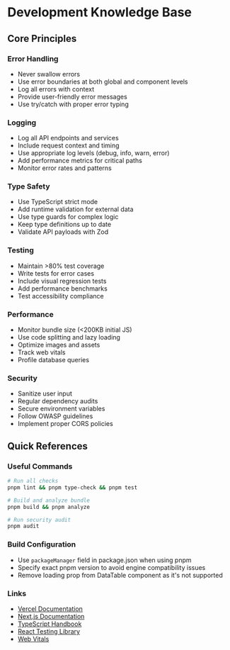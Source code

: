 # Development Knowledge Base

## Core Principles

### Error Handling

- Never swallow errors
- Use error boundaries at both global and component levels
- Log all errors with context
- Provide user-friendly error messages
- Use try/catch with proper error typing

### Logging

- Log all API endpoints and services
- Include request context and timing
- Use appropriate log levels (debug, info, warn, error)
- Add performance metrics for critical paths
- Monitor error rates and patterns

### Type Safety

- Use TypeScript strict mode
- Add runtime validation for external data
- Use type guards for complex logic
- Keep type definitions up to date
- Validate API payloads with Zod

### Testing

- Maintain >80% test coverage
- Write tests for error cases
- Include visual regression tests
- Add performance benchmarks
- Test accessibility compliance

### Performance

- Monitor bundle size (<200KB initial JS)
- Use code splitting and lazy loading
- Optimize images and assets
- Track web vitals
- Profile database queries

### Security

- Sanitize user input
- Regular dependency audits
- Secure environment variables
- Follow OWASP guidelines
- Implement proper CORS policies

## Quick References

### Useful Commands

```bash
# Run all checks
pnpm lint && pnpm type-check && pnpm test

# Build and analyze bundle
pnpm build && pnpm analyze

# Run security audit
pnpm audit
```

### Build Configuration

- Use `packageManager` field in package.json when using pnpm
- Specify exact pnpm version to avoid engine compatibility issues
- Remove loading prop from DataTable component as it's not supported

### Links

- [Vercel Documentation](https://vercel.com/docs)
- [Next.js Documentation](https://nextjs.org/docs)
- [TypeScript Handbook](https://www.typescriptlang.org/docs/)
- [React Testing Library](https://testing-library.com/docs/react-testing-library/intro/)
- [Web Vitals](https://web.dev/vitals/)
